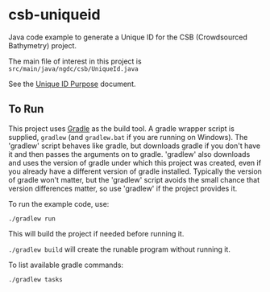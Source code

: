 # csb-uniqueid
Java code example to generate a Unique ID for the CSB (Crowdsourced Bathymetry) project.

The main file of interest in this project is `src/main/java/ngdc/csb/UniqueId.java`

See the [Unique ID Purpose](https://docs.google.com/document/d/142px-GiCxT1kVMZFMdvDpB-eCFI_gCqyUAGYruZIZOw/edit?usp=sharing) document.

## To Run
This project uses [Gradle](https://gradle.org/) as the build tool. A gradle wrapper script is supplied, 
`gradlew` (and `gradlew.bat` if you are running on Windows).
The 'gradlew' script behaves like gradle, but downloads gradle if you don't have it 
and then passes the arguments on to gradle. 'gradlew' also downloads and uses the version of gradle under
which this project was created, even if you already have a different version of gradle installed.
Typically the version of gradle won't matter, but the 'gradlew' script avoids the small chance that version
differences matter, so use 'gradlew' if the project provides it.

To run the example code, use: 

`./gradlew run`

This will build the project if needed before running it.

`./gradlew build` will create the runable program without running it.

To list available gradle commands:

`./gradlew tasks`